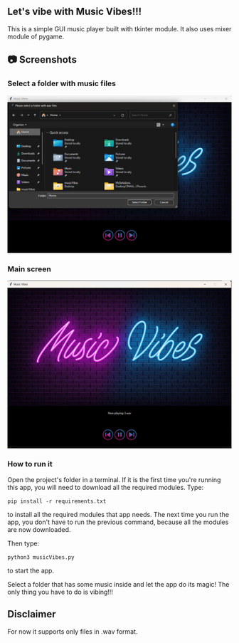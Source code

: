 ## Let's vibe with Music Vibes!!!

This is a simple GUI music player built with tkinter module. It also uses mixer module of pygame.

## 📷 Screenshots
### Select a folder with music files
![Folder selection](screenshots/image2.png)

### Main screen
![Main window](screenshots/image1.png)


### How to run it
Open the project's folder in a terminal. If it is the first time you're running this app, you will need to download all the required modules. Type:

```
pip install -r requirements.txt 
```

to install all the required modules that app needs. The next time you run the app, you don't have to run the previous command, because all the modules are now downloaded.<br>

Then type:

```
python3 musicVibes.py 
```
to start the app.<br>


Select a folder that has some music inside and let the app do its magic! The only thing you have to do is vibing!!!

## Disclaimer
For now it supports only files in .wav format.
